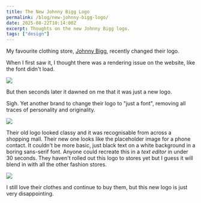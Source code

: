 ```yaml
---
title: The New Johnny Bigg Logo
permalink: /blog/new-johnny-bigg-logo/
date: 2025-08-22T10:14:00Z
excerpt: Thoughts on the new Johnny Bigg logo.
tags: ["design"]
---
```


My favourite clothing store, [Johnny Bigg](https://www.johnnybigg.com.au/nz), recently changed their logo.

When I first saw it, I thought there was a rendering issue on the website, like the font didn't load.

<img src="https://cdn.dillonmok.com/johnnybigg-website.png" />

But then seconds later it dawned on me that it was just a new logo.

Sigh. Yet another brand to change their logo to "just a font", removing all traces of personality and originality.

<img src="https://cdn.dillonmok.com/johnnybigg-logos.png" />

Their old logo looked classy and it was recognisable from across a shopping mall. Their new one looks like the placeholder image for a phone contact. It couldn't be more basic, just black text on a white background in a boring sans-serif font. Anyone could recreate this in a _text editor_ in under 30 seconds. They haven't rolled out this logo to stores yet but I guess it will blend in with all the other fashion stores.

<img src="https://cdn.dillonmok.com/tech-fashion-logos.jpg" />

I still love their clothes and continue to buy them, but this new logo is just very disappointing.